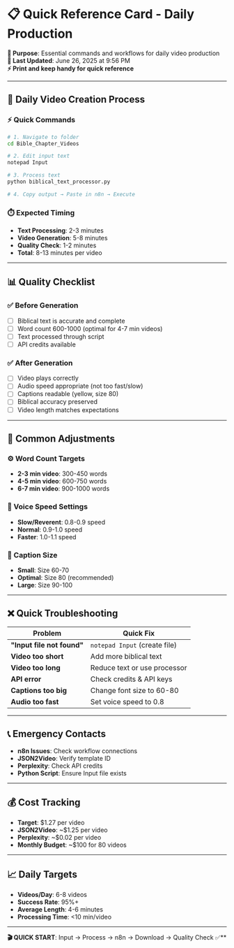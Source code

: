 # 📋 Quick Reference Card - Daily Production

**🎯 Purpose**: Essential commands and workflows for daily video production  
**🔄 Last Updated**: June 26, 2025 at 9:56 PM  
**⚡ Print and keep handy for quick reference**

---

## 🚀 **Daily Video Creation Process**

### **⚡ Quick Commands**
```bash
# 1. Navigate to folder
cd Bible_Chapter_Videos

# 2. Edit input text
notepad Input

# 3. Process text
python biblical_text_processor.py

# 4. Copy output → Paste in n8n → Execute
```

### **⏱️ Expected Timing**
- **Text Processing**: 2-3 minutes
- **Video Generation**: 5-8 minutes  
- **Quality Check**: 1-2 minutes
- **Total**: 8-13 minutes per video

---

## 📊 **Quality Checklist**

### **✅ Before Generation**
- [ ] Biblical text is accurate and complete
- [ ] Word count 600-1000 (optimal for 4-7 min videos)
- [ ] Text processed through script
- [ ] API credits available

### **✅ After Generation**
- [ ] Video plays correctly
- [ ] Audio speed appropriate (not too fast/slow)
- [ ] Captions readable (yellow, size 80)
- [ ] Biblical accuracy preserved
- [ ] Video length matches expectations

---

## 🔧 **Common Adjustments**

### **⚙️ Word Count Targets**
- **2-3 min video**: 300-450 words
- **4-5 min video**: 600-750 words
- **6-7 min video**: 900-1000 words

### **🎵 Voice Speed Settings**
- **Slow/Reverent**: 0.8-0.9 speed
- **Normal**: 0.9-1.0 speed  
- **Faster**: 1.0-1.1 speed

### **📝 Caption Size**
- **Small**: Size 60-70
- **Optimal**: Size 80 (recommended)
- **Large**: Size 90-100

---

## ❌ **Quick Troubleshooting**

| Problem | Quick Fix |
|---------|-----------|
| **"Input file not found"** | `notepad Input` (create file) |
| **Video too short** | Add more biblical text |
| **Video too long** | Reduce text or use processor |
| **API error** | Check credits & API keys |
| **Captions too big** | Change font size to 60-80 |
| **Audio too fast** | Set voice speed to 0.8 |

---

## 📞 **Emergency Contacts**

- **n8n Issues**: Check workflow connections
- **JSON2Video**: Verify template ID  
- **Perplexity**: Check API credits
- **Python Script**: Ensure Input file exists

---

## 💰 **Cost Tracking**

- **Target**: $1.27 per video
- **JSON2Video**: ~$1.25 per video
- **Perplexity**: ~$0.02 per video
- **Monthly Budget**: ~$100 for 80 videos

---

## 📈 **Daily Targets**

- **Videos/Day**: 6-8 videos
- **Success Rate**: 95%+
- **Average Length**: 4-6 minutes
- **Processing Time**: <10 min/video

---

**🎬 QUICK START**: Input → Process → n8n → Download → Quality Check ✅** 